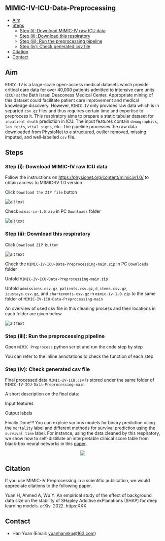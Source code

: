 ## MIMIC-IV-ICU-Data-Preprocessing

- [Aim](#aim)
- [Steps](#steps)
  - [Step (i): Download MIMIC-IV raw ICU data](#step-i-download-mimic-iv-raw-icu-data)
  - [Step (ii): Download this respiratory](#step-ii-download-this-respiratory)
  - [Step (iii): Run the preprocessing pipeline](#step-iii-run-the-preprocessing-pipeline)
  - [Step (iv): Check generated csv file](#step-iv-check-generated-csv-file)
- [Citation](#citation)
- [Contact](#contact)

## Aim
`MIMIC-IV` is a large-scale open-access medical datasets which provide critical care data for over 40,000 patients admitted to intensive care units (`ICU`) at the Beth Israel Deaconess Medical Center. Appropriate mining of this dataset could facilitate patient care improvement and medical knowledge discovery. However, `MIMIC-IV` only provides raw data which is in separted `csv.gz` files and thus requires certain time and expertise to preprocess it. This respiratory aims to prepare a static tabular dataset for `inpatient death` prediction in ICU. The input features contain `demographics`, `lab tests`, `vital signs`, etc. The pipeline processes the raw data downloaded from PhysioNet to a structured, outlier removed, missing imputed, and well-labelled `csv` file.

## Steps
### Step (i): Download MIMIC-IV raw ICU data
Follow the instructions on https://physionet.org/content/mimiciv/1.0/ to obtain access to MIMIC-IV 1.0 version

Click `Download the ZIP file` button

![alt text](https://github.com/Han-Yuan-Med/MIMIC-IV-ICU-Data-Preprocessing/blob/main/Picture2.png)

Check `mimic-iv-1.0.zip` in PC `Downloads` folder

![alt text](https://github.com/Han-Yuan-Med/MIMIC-IV-ICU-Data-Preprocessing/blob/main/Picture1.png)

### Step (ii): Download this respiratory
Click `Download ZIP button`

![alt text](https://github.com/Han-Yuan-Med/MIMIC-IV-ICU-Data-Preprocessing/blob/main/Picture2.png)

Check the `MIMIC-IV-ICU-Data-Preprocessing-main.zip` in PC `Downloads` folder

Unfold `MIMIC-IV-ICU-Data-Preprocessing-main.zip`

Unfold `admissions.csv.gz`, `patients.csv.gz`, `d_items.csv.gz`, `icustays.csv.gz`, and `chartevents.csv.gz` in `mimic-iv-1.0.zip` to the same folder of `MIMIC-IV-ICU-Data-Preprocessing-main`

An overview of used csv file in this cleaning process and their locations in each folder are given below

![alt text](https://github.com/Han-Yuan-Med/MIMIC-IV-ICU-Data-Preprocessing/blob/main/MIMIC-IV.png)

### Step (iii): Run the preprocessing pipeline
Open `MIMIC Preprocess` python script and run the code step by step

You can refer to the inline annotations to check the function of each step

### Step (iv): Check generated csv file
Final processed data `MIMIC-IV-ICU.csv` is stored under the same folder of `MIMIC-IV-ICU-Data-Preprocessing-main`

A short description on the final data:

Input features

Output labels

Finally Done!!! You can explore various models for binary prediction using the `mortality` label and different methods for survival prediction using the `survival time` label. For instance, using the data cleaned by this respiratory, we show how to self-distillate an interpretable clinical score table from black-box neural networks in this [paper]().

<p align="center">
  <img src="https://github.com/Han-Yuan-Med/MIMIC-IV-ICU-Data-Preprocessing/blob/main/dance-spongebob.gif" />
</p>


## Citation
If you use MIMIC-IV Preprocessing in a scientific publication, we would appreciate citations to the following paper.

Yuan H, Ahmed A, Wu Y. An empirical study of the effect of background data size on the stability of SHapley Additive exPlanations (SHAP) for deep learning models. arXiv. 2022. https:XXX.

## Contact
- Han Yuan (Email: <yuanhannku@163.com>)
